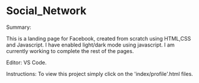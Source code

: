 # Social_Network

Summary: 

This is a landing page for Facebook, created from scratch using HTML,CSS and Javascript.
I have enabled light/dark mode using javascript.
I am currently working to complete the rest of the pages.

Editor:
VS Code.

Instructions:
To view this project simply click on the 'index/profile'.html files.

